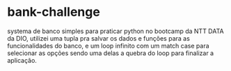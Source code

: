 # bank-challenge
systema de banco simples para praticar python no bootcamp da NTT DATA da DIO,
utilizei uma tupla pra salvar os dados e funções para as funcionalidades do banco,
e um loop infinito com um match case para selecionar as opções sendo uma delas a quebra do loop para finalizar a aplicação.

